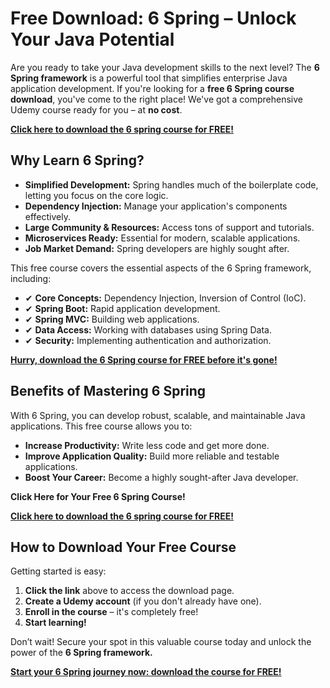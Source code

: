 # Free Download: 6 Spring – Unlock Your Java Potential

Are you ready to take your Java development skills to the next level? The **6 Spring framework** is a powerful tool that simplifies enterprise Java application development. If you're looking for a **free 6 Spring course download**, you've come to the right place! We've got a comprehensive Udemy course ready for you – at **no cost**.

[**Click here to download the 6 spring course for FREE!**](https://udemywork.com/6-spring)

## Why Learn 6 Spring?

*   **Simplified Development:** Spring handles much of the boilerplate code, letting you focus on the core logic.
*   **Dependency Injection:** Manage your application's components effectively.
*   **Large Community & Resources:** Access tons of support and tutorials.
*   **Microservices Ready:** Essential for modern, scalable applications.
*   **Job Market Demand:** Spring developers are highly sought after.

This free course covers the essential aspects of the 6 Spring framework, including:

*   ✔ **Core Concepts:** Dependency Injection, Inversion of Control (IoC).
*   ✔ **Spring Boot:** Rapid application development.
*   ✔ **Spring MVC:** Building web applications.
*   ✔ **Data Access:** Working with databases using Spring Data.
*   ✔ **Security:** Implementing authentication and authorization.

[**Hurry, download the 6 Spring course for FREE before it's gone!**](https://udemywork.com/6-spring)

## Benefits of Mastering 6 Spring

With 6 Spring, you can develop robust, scalable, and maintainable Java applications. This free course allows you to:

*   **Increase Productivity:** Write less code and get more done.
*   **Improve Application Quality:** Build more reliable and testable applications.
*   **Boost Your Career:** Become a highly sought-after Java developer.

**Click Here for Your Free 6 Spring Course!**

[**Click here to download the 6 spring course for FREE!**](https://udemywork.com/6-spring)

## How to Download Your Free Course

Getting started is easy:

1.  **Click the link** above to access the download page.
2.  **Create a Udemy account** (if you don't already have one).
3.  **Enroll in the course** – it's completely free!
4.  **Start learning!**

Don’t wait! Secure your spot in this valuable course today and unlock the power of the **6 Spring framework.**

[**Start your 6 Spring journey now: download the course for FREE!**](https://udemywork.com/6-spring)
